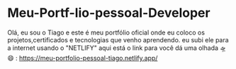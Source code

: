 # Meu-Portf-lio-pessoal-Developer
Olá, eu sou o Tiago e este é meu portfólio oficial onde eu coloco os projetos,certificados e tecnologias que venho aprendendo. 
eu subi ele para a internet usando o "NETLIFY"
aqui está o link para você dá uma olhada 🛸😄 : https://meu-portfolio-pessoal-tiago.netlify.app/
